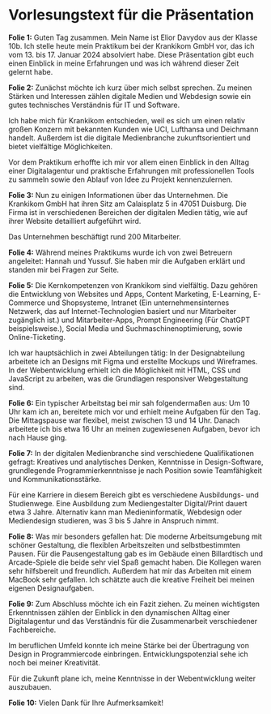 # Vorlesungstext für die Präsentation

**Folie 1:**
Guten Tag zusammen. Mein Name ist Elior Davydov aus der Klasse 10b. Ich stelle heute mein Praktikum bei der Krankikom GmbH vor, das ich vom 13. bis 17. Januar 2024 absolviert habe. Diese Präsentation gibt euch einen Einblick in meine Erfahrungen und was ich während dieser Zeit gelernt habe.

**Folie 2:**
Zunächst möchte ich kurz über mich selbst sprechen. Zu meinen Stärken und Interessen zählen digitale Medien und Webdesign sowie ein gutes technisches Verständnis für IT und Software.

Ich habe mich für Krankikom entschieden, weil es sich um einen relativ großen Konzern mit bekannten Kunden wie UCI, Lufthansa und Deichmann handelt. Außerdem ist die digitale Medienbranche zukunftsorientiert und bietet vielfältige Möglichkeiten.

Vor dem Praktikum erhoffte ich mir vor allem einen Einblick in den Alltag einer Digitalagentur und praktische Erfahrungen mit professionellen Tools zu sammeln sowie den Ablauf von Idee zu Projekt kennenzulernen.

**Folie 3:**
Nun zu einigen Informationen über das Unternehmen. Die Krankikom GmbH hat ihren Sitz am Calaisplatz 5 in 47051 Duisburg. Die Firma ist in verschiedenen Bereichen der digitalen Medien tätig, wie auf ihrer Website detailliert aufgeführt wird.

Das Unternehmen beschäftigt rund 200 Mitarbeiter.

**Folie 4:**
Während meines Praktikums wurde ich von zwei Betreuern angeleitet: Hannah und Yussuf. Sie haben mir die Aufgaben erklärt und standen mir bei Fragen zur Seite.

**Folie 5:**
Die Kernkompetenzen von Krankikom sind vielfältig. Dazu gehören die Entwicklung von Websites und Apps, Content Marketing, E-Learning, E-Commerce und Shopsysteme, Intranet (Ein unternehmensinternes Netzwerk, das auf Internet-Technologien basiert und nur Mitarbeiter zugänglich ist.) und Mitarbeiter-Apps, Prompt Engineering (Für ChatGPT beispielsweise.), Social Media und Suchmaschinenoptimierung, sowie Online-Ticketing.

Ich war hauptsächlich in zwei Abteilungen tätig: In der Designabteilung arbeitete ich an Designs mit Figma und erstellte Mockups und Wireframes. In der Webentwicklung erhielt ich die Möglichkeit mit HTML, CSS und JavaScript zu arbeiten, was die Grundlagen responsiver Webgestaltung sind.

**Folie 6:**
Ein typischer Arbeitstag bei mir sah folgendermaßen aus: Um 10 Uhr kam ich an, bereitete mich vor und erhielt meine Aufgaben für den Tag. Die Mittagspause war flexibel, meist zwischen 13 und 14 Uhr. Danach arbeitete ich bis etwa 16 Uhr an meinen zugewiesenen Aufgaben, bevor ich nach Hause ging.

**Folie 7:**
In der digitalen Medienbranche sind verschiedene Qualifikationen gefragt: Kreatives und analytisches Denken, Kenntnisse in Design-Software, grundlegende Programmierkenntnisse je nach Position sowie Teamfähigkeit und Kommunikationsstärke.

Für eine Karriere in diesem Bereich gibt es verschiedene Ausbildungs- und Studienwege. Eine Ausbildung zum Mediengestalter Digital/Print dauert etwa 3 Jahre. Alternativ kann man Medieninformatik, Webdesign oder Mediendesign studieren, was 3 bis 5 Jahre in Anspruch nimmt.

**Folie 8:**
Was mir besonders gefallen hat: Die moderne Arbeitsumgebung mit schöner Gestaltung, die flexiblen Arbeitszeiten und selbstbestimmten Pausen. Für die Pausengestaltung gab es im Gebäude einen Billardtisch und Arcade-Spiele die beide sehr viel Spaß gemacht haben. Die Kollegen waren sehr hilfsbereit und freundlich. Außerdem hat mir das Arbeiten mit einem MacBook sehr gefallen. Ich schätzte auch die kreative Freiheit bei meinen eigenen Designaufgaben.

**Folie 9:**
Zum Abschluss möchte ich ein Fazit ziehen. Zu meinen wichtigsten Erkenntnissen zählen der Einblick in den dynamischen Alltag einer Digitalagentur und das Verständnis für die Zusammenarbeit verschiedener Fachbereiche.

Im beruflichen Umfeld konnte ich meine Stärke bei der Übertragung von Design in Programmiercode einbringen. Entwicklungspotenzial sehe ich noch bei meiner Kreativität.

Für die Zukunft plane ich, meine Kenntnisse in der Webentwicklung weiter auszubauen.

**Folie 10:**
Vielen Dank für Ihre Aufmerksamkeit!
